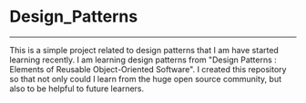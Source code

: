 # Design_Patterns
-----------------

This is a simple project related to design patterns that I am have started
learning recently. I am learning design patterns from "Design Patterns :
Elements of Reusable Object-Oriented Software". I created this repository so
that not only could I learn from the huge open source community, but also to
be helpful to future learners.

